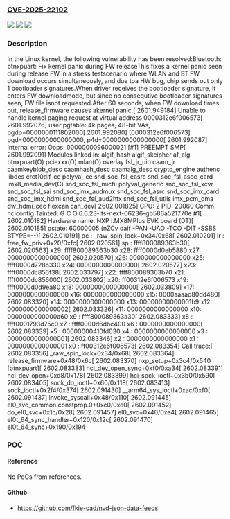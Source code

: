 ### [CVE-2025-22102](https://cve.mitre.org/cgi-bin/cvename.cgi?name=CVE-2025-22102)
![](https://img.shields.io/static/v1?label=Product&message=Linux&color=blue)
![](https://img.shields.io/static/v1?label=Version&message=689ca16e523278470c38832a3010645a78c544d8%3C%20a0a736d9857cadd87ae48b151d787e28954ea831%20&color=brighgreen)
![](https://img.shields.io/static/v1?label=Vulnerability&message=n%2Fa&color=brighgreen)

### Description

In the Linux kernel, the following vulnerability has been resolved:Bluetooth: btnxpuart: Fix kernel panic during FW releaseThis fixes a kernel panic seen during release FW in a stress testscenario where WLAN and BT FW download occurs simultaneously, and due toa HW bug, chip sends out only 1 bootloader signatures.When driver receives the bootloader signature, it enters FW downloadmode, but since no consequtive bootloader signatures seen, FW file isnot requested.After 60 seconds, when FW download times out, release_firmware causes akernel panic.[ 2601.949184] Unable to handle kernel paging request at virtual address 0000312e6f006573[ 2601.992076] user pgtable: 4k pages, 48-bit VAs, pgdp=0000000111802000[ 2601.992080] [0000312e6f006573] pgd=0000000000000000, p4d=0000000000000000[ 2601.992087] Internal error: Oops: 0000000096000021 [#1] PREEMPT SMP[ 2601.992091] Modules linked in: algif_hash algif_skcipher af_alg btnxpuart(O) pciexxx(O) mlan(O) overlay fsl_jr_uio caam_jr caamkeyblob_desc caamhash_desc caamalg_desc crypto_engine authenc libdes crct10dif_ce polyval_ce snd_soc_fsl_easrc snd_soc_fsl_asoc_card imx8_media_dev(C) snd_soc_fsl_micfil polyval_generic snd_soc_fsl_xcvr snd_soc_fsl_sai snd_soc_imx_audmux snd_soc_fsl_asrc snd_soc_imx_card snd_soc_imx_hdmi snd_soc_fsl_aud2htx snd_soc_fsl_utils imx_pcm_dma dw_hdmi_cec flexcan can_dev[ 2602.001825] CPU: 2 PID: 20060 Comm: hciconfig Tainted: G         C O       6.6.23-lts-next-06236-gb586a521770e #1[ 2602.010182] Hardware name: NXP i.MX8MPlus EVK board (DT)[ 2602.010185] pstate: 60000005 (nZCv daif -PAN -UAO -TCO -DIT -SSBS BTYPE=--)[ 2602.010191] pc : _raw_spin_lock+0x34/0x68[ 2602.010201] lr : free_fw_priv+0x20/0xfc[ 2602.020561] sp : ffff800089363b30[ 2602.020563] x29: ffff800089363b30 x28: ffff0000d0eb5880 x27: 0000000000000000[ 2602.020570] x26: 0000000000000000 x25: ffff0000d728b330 x24: 0000000000000000[ 2602.020577] x23: ffff0000dc856f38[ 2602.033797] x22: ffff800089363b70 x21: ffff0000dc856000[ 2602.033802] x20: ff00312e6f006573 x19: ffff0000d0d9ea80 x18: 0000000000000000[ 2602.033809] x17: 0000000000000000 x16: 0000000000000000 x15: 0000aaaad80dd480[ 2602.083320] x14: 0000000000000000 x13: 00000000000001b9 x12: 0000000000000002[ 2602.083326] x11: 0000000000000000 x10: 0000000000000a60 x9 : ffff800089363a30[ 2602.083333] x8 : ffff0001793d75c0 x7 : ffff0000d6dbc400 x6 : 0000000000000000[ 2602.083339] x5 : 00000000410fd030 x4 : 0000000000000000 x3 : 0000000000000001[ 2602.083346] x2 : 0000000000000000 x1 : 0000000000000001 x0 : ff00312e6f006573[ 2602.083354] Call trace:[ 2602.083356]  _raw_spin_lock+0x34/0x68[ 2602.083364]  release_firmware+0x48/0x6c[ 2602.083370]  nxp_setup+0x3c4/0x540 [btnxpuart][ 2602.083383]  hci_dev_open_sync+0xf0/0xa34[ 2602.083391]  hci_dev_open+0xd8/0x178[ 2602.083399]  hci_sock_ioctl+0x3b0/0x590[ 2602.083405]  sock_do_ioctl+0x60/0x118[ 2602.083413]  sock_ioctl+0x2f4/0x374[ 2602.091430]  __arm64_sys_ioctl+0xac/0xf0[ 2602.091437]  invoke_syscall+0x48/0x110[ 2602.091445]  el0_svc_common.constprop.0+0xc0/0xe0[ 2602.091452]  do_el0_svc+0x1c/0x28[ 2602.091457]  el0_svc+0x40/0xe4[ 2602.091465]  el0t_64_sync_handler+0x120/0x12c[ 2602.091470]  el0t_64_sync+0x190/0x194

### POC

#### Reference
No PoCs from references.

#### Github
- https://github.com/fkie-cad/nvd-json-data-feeds


